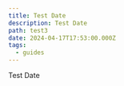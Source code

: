 ```yaml
---
title: Test Date
description: Test Date
path: test3
date: 2024-04-17T17:53:00.000Z
tags:
  - guides
---
```

Test Date
